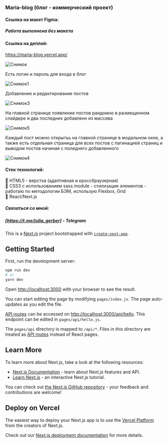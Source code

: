 ### Maria-blog (блог - коммерческий проект)

#### Ссылка на макет Figma:
##### Работа выполнена без макета

#### Ссылка на деплой:
https://maria-blog.vercel.app/

![Снимок](https://user-images.githubusercontent.com/99066910/215973522-1f847fb9-ad80-4991-af3f-a1d20a97a13b.PNG)

Есть логин  и  пароль для входа в блог

![Снимок1](https://user-images.githubusercontent.com/99066910/215973736-a12f093e-fa0e-4868-8bb9-9680c6e6c000.PNG)

Добавление и редактирование постов

![Снимок3](https://user-images.githubusercontent.com/99066910/215973856-f53f7788-c881-4717-ac9b-135d6eb6e29e.PNG)

На главной странице появление постов рандомно в размещенном слайдере и два последних добавленн из массива

![Снимок5](https://user-images.githubusercontent.com/99066910/215974238-24fac517-a4eb-4290-bb02-4dbabf3c3775.PNG)

Каждый пост можно открытьь на главной странице в модальном окне, а также есть отдельная страница для всех постов с пагинацией страниц и выводом постов начиная с поледнего добавленного

![Снимок4](https://user-images.githubusercontent.com/99066910/215974585-b3eb2767-ab44-4a62-bb68-8e2715ae59c0.PNG)


#### Стек технологий:

:star2: HTML5 - верстка (адаптивная и кроссбраузерная) <br>
:star2: CSS3 с использованием sass.module - стилизация элементов - работаю по методологии БЭМ, использую Flexbox, Grid <br>
:star2: React/Next.js <br>

##### Связаться со мной: 
##### [https://t.me/julia_gerber] - Telegram

This is a [Next.js](https://nextjs.org/) project bootstrapped with [`create-next-app`](https://github.com/vercel/next.js/tree/canary/packages/create-next-app).

## Getting Started

First, run the development server:

```bash
npm run dev
# or
yarn dev
```

Open [http://localhost:3000](http://localhost:3000) with your browser to see the result.

You can start editing the page by modifying `pages/index.js`. The page auto-updates as you edit the file.

[API routes](https://nextjs.org/docs/api-routes/introduction) can be accessed on [http://localhost:3000/api/hello](http://localhost:3000/api/hello). This endpoint can be edited in `pages/api/hello.js`.

The `pages/api` directory is mapped to `/api/*`. Files in this directory are treated as [API routes](https://nextjs.org/docs/api-routes/introduction) instead of React pages.

## Learn More

To learn more about Next.js, take a look at the following resources:

- [Next.js Documentation](https://nextjs.org/docs) - learn about Next.js features and API.
- [Learn Next.js](https://nextjs.org/learn) - an interactive Next.js tutorial.

You can check out [the Next.js GitHub repository](https://github.com/vercel/next.js/) - your feedback and contributions are welcome!

## Deploy on Vercel

The easiest way to deploy your Next.js app is to use the [Vercel Platform](https://vercel.com/new?utm_medium=default-template&filter=next.js&utm_source=create-next-app&utm_campaign=create-next-app-readme) from the creators of Next.js.

Check out our [Next.js deployment documentation](https://nextjs.org/docs/deployment) for more details.
